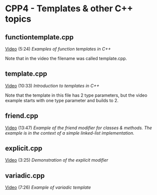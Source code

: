 # CPP4 - Templates & other C++ topics

## functiontemplate.cpp

[Video](https://youtu.be/ivEHiw8YQdI) (5:24)
*Examples of function templates in C++*

Note that in the video the filename was called template.cpp.

## template.cpp

[Video](https://youtu.be/bg8HFa43VA0) (10:33)
*Introduction to templates in C++*

Note that the template in this file has 2 type parameters, but the video example starts with one type parameter and builds to 2.

## friend.cpp

[Video](https://youtu.be/rjpJHMYrK9g) (13:47)
*Example of the friend modifier for classes & methods.  The example is in the context of a simple linked-list implementation.*

## explicit.cpp

[Video](https://youtu.be/TaeQWvQGOTw) (3:25)
*Demonstration of the explicit modifier*

## variadic.cpp

[Video](https://youtu.be/cnoVlwUTAIE) (7:26)
*Example of variadic template*
